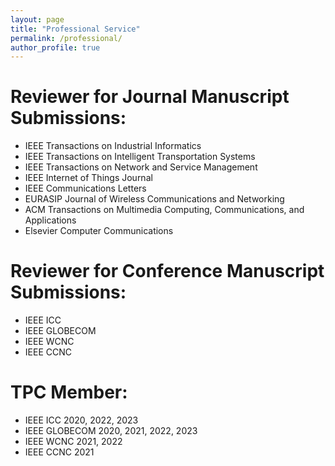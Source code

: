 ```yaml
---
layout: page
title: "Professional Service"
permalink: /professional/
author_profile: true
---
```


Reviewer for Journal Manuscript Submissions: 
======
* IEEE Transactions on Industrial Informatics
* IEEE Transactions on Intelligent Transportation Systems
* IEEE Transactions on Network and Service Management 
* IEEE Internet of Things Journal
* IEEE Communications Letters
* EURASIP Journal of Wireless Communications and Networking
* ACM Transactions on Multimedia Computing, Communications, and Applications 
* Elsevier Computer Communications

Reviewer for Conference Manuscript Submissions: 
======
* IEEE ICC
* IEEE GLOBECOM
* IEEE WCNC
* IEEE CCNC

TPC Member:
======
* IEEE ICC 2020, 2022, 2023
* IEEE GLOBECOM 2020, 2021, 2022, 2023
* IEEE WCNC 2021, 2022
* IEEE CCNC 2021